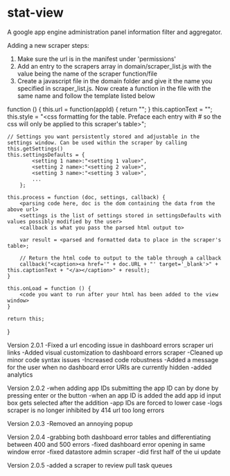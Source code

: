 stat-view
=========

A google app engine administration panel information filter and aggregator.

Adding a new scraper steps:

1. Make sure the url is in the manifest under 'permissions'
2. Add an entry to the scrapers array in domain/scraper_list.js with the value being the name of the scraper function/file
3. Create a javascript file in the domain folder and give it the name you specified in scraper_list.js. Now create a function in the file with the same name and follow the template listed below

function <name listed in scraper_list>() {
    this.url = function(appId) { return "<url from which to grab data>"; }
    this.captionText = "<text to display in the display table caption>";
    this.style = "<css formatting for the table. Preface each entry with #<scraper name> so the css will only be applied to this scraper's table>";

    // Settings you want persistently stored and adjustable in the settings window. Can be used within the scraper by calling this.getSettings()
    this.settingsDefaults = {
            <setting 1 name>:"<setting 1 value>",
            <setting 2 name>:"<setting 2 value>",
            <setting 3 name>:"<setting 3 value>",
            ...
        };

    this.process = function (doc, settings, callback) {
        <parsing code here, doc is the dom containing the data from the above url>
        <settings is the list of settings stored in settingsDefaults with values possibly modified by the user>
        <callback is what you pass the parsed html output to>

        var result = <parsed and formatted data to place in the scraper's table>;

        // Return the html code to output to the table through a callback
        callback("<caption><a href='" + doc.URL + "' target='_blank'>" + this.captionText + "</a></caption>" + result);
    }

    this.onLoad = function () {
        <code you want to run after your html has been added to the view window>
    }

    return this;
}

Version 2.0.1
-Fixed a url encoding issue in dashboard errors scraper uri links
-Added visual customization to dashboard errors scraper
-Cleaned up minor code syntax issues
-Increased code robustness
-Added a message for the user when no dashboard error URIs are currently hidden
-added analytics

Version 2.0.2
-when adding app IDs submitting the app ID can by done by pressing enter or the button
-when an app ID is added the add app id input box gets selected after the addition
-app IDs are forced to lower case
-logs scraper is no longer inhibited by 414 url too long errors

Version 2.0.3
-Removed an annoying popup

Version 2.0.4
-grabbing both dashboard error tables and differentiating between 400 and 500 errors
-fixed dashboard error opening in same window error
-fixed datastore admin scraper
-did first half of the ui update

Version 2.0.5
-added a scraper to review pull task queues